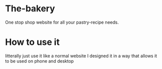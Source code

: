 # The-bakery
One stop shop website for all your pastry-recipe needs.

# How to use it
litterally just use it like a normal website
I designed it in a way that allows it to be used on phone and desktop
